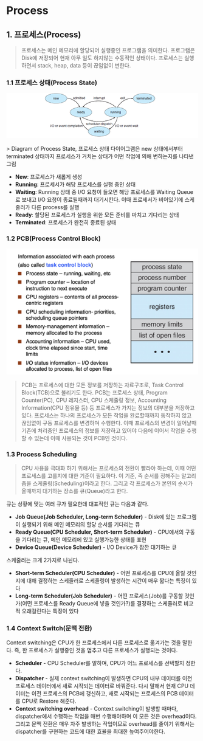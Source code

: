 # Process

## 1. 프로세스(Process)

> 프로세스는 메인 메모리에 할당되어 실행중인 프로그램을 의미한다. 프로그램은 Disk에 저장되어 현재 아무 일도 하지않는 수동적인 상태이다. 프로세스는 실행하면서 stack, heap, data 등이 끊임없이 변한다.

### 1.1 프로세스 상태(Process State)
<p align="center">
    <img src = "../../Pictures/OS_1.png">
</p>
> Diagram of Process State, 프로세스 상태 다이어그램은 new 상태에서부터 terminated 상태까지 프로세스가 거치는 상태가 어떤 작업에 의해 변하는지를 나타낸 그림

<ul> 
  <li><b>New</b>: 프로세스가 새롭게 생성</li>
  <li><b>Running</b>: 프로세서가 해당 프로세스를 실행 중인 상태</li>
  <li><b>Waiting</b>: Running 상태 중 I/O 요청이 들오면 해당 프로세스를 Waiting Queue로 보내고 I/O 요청이 종료될때까지 대기시킨다. 이때 프로세서가 비어있기에 스케줄러가 다른 process를 실행</li>
  <li><b>Ready</b>: 할당된 프로세스가 실행을 위한 모든 준비를 마치고 기다리는 상태</li>
  <li><b>Terminated</b>: 프로세스가 완전히 종료된 상태</li>
</ul>

### 1.2 PCB(Process Control Block)
<p align="center">
    <img src = "../../Pictures\OS_2.png">
</p>

> PCB는 프로세스에 대한 모든 정보를 저장하는 자료구조로, Task Control Block(TCB)으로 불리기도 한다. 
> PCB는 프로세스 상태, Program Counter(PC), CPU 레지스터, CPU 스케줄링 정보, Accounting Information(CPU 점유율 등) 등 프로세스가 가지는 정보의 대부분을 저장하고 있다.
> 프로세스는 하나의 프로세스가 모든 작업을 완료할때까지 동작하지 않고 끊임없이 구동 프로세스를 변경하며 수행한다. 이때 프로세스의 변경이 일어날때 기존에 처리중인 프로세스의 정보를 저장하고 있어야 다음에
> 이어서 작업을 수행할 수 있는데 이때 사용되는 것이 PCB인 것이다.

### 1.3 Process Scheduling
> CPU 사용을 극대화 하기 위해서는 프로세스의 전환이 빨라야 하는데, 이때 어떤 프로세스를 고를지에 대한 기준이 필요하다. 이 기준, 즉 순서를 정해주는 알고리즘을 스케줄링(Scheduling)이라고 한다.
> 그리고 각 프로세스가 본인의 순서가 올때까지 대기하는 장소를 큐(Queue)라고 한다.

큐는 상황에 맞는 여러 큐가 필요한데 대표적인 큐는 다음과 같다.
<ul>
  <li><b>Job Queue(Job Scheduler, Long-term Scheduler)</b> - Disk에 있는 프로그램이 실행되기 위해 메인 메모리의 할당 순서를 기다리는 큐</li>
  <li><b>Ready Queue(CPU Scheduler, Short-term Scheduler)</b> - CPU에서의 구동을 기다리는 큐, 메인 메모리에 있고 실행가능한 상태를 표현</li>
  <li><b>Device Queue(Device Scheduler)</b> - I/O Device가 잠깐 대기하는 큐</li>
</ul>

스케줄러는 크게 2가지로 나뉜다.
<ul>
  <li><b>Short-term Scheduler(CPU Scheduler)</b> - 어떤 프로세스를 CPU에 올릴 것인지에 대해 결정하는 스케줄러로 스케줄링이 발생하는 시간이 매우 짧다는 특징이 있다</li>
  <li><b>Long-term Scheduler(Job Scheduler)</b> - 어떤 프로세스(Job)를 구동할 것인가(어떤 프로세스를 Ready Queue에 넣을 것인가?)를 결정하는 스케줄러로 비교적 오래걸린다는 특징이 있다</li>
</ul>

### 1.4 Context Switch(문맥 전환)
Context switching은 CPU가 한 프로세스에서 다른 프로세스로 옮겨가는 것을 말한다. 즉, 한 프로세스가 실행중인 것을 멈추고 다른 프로세스가 실행되는 것이다.

<ul>
  <li><b>Scheduler</b> - CPU Scheduler를 말하며, CPU가 어느 프로세스를 선택할지 정한다.</li>
  <li><b>Dispatcher</b> - 실제 context switching이 발생하면 CPU의 내부 데이터를 이전 프로세스 데이터에서 새로 시작되는 데이터로 바꿔준다. 다시 말해서 현재 CPU 데이터는 이전 프로세스의 PCB에 갱신하고, 새로 시작되는 프로세스의 PCB 데이터를 CPU로 Restore 해준다.</li>
  <li><b>Context switching overhead</b> - Context switching이 발생할 때마다, dispatcher에서 수행하는 작업을 매번 수행해야하며 이 모든 것은 overhead이다. 그리고 문맥 전환은 매우 자주 발생하는 작업이므로 overhead를 줄이기 위해서는 dispatcher를 구현하는 코드에 대한 효율을 최대한 높여주어야한다.</li>
</ul>
